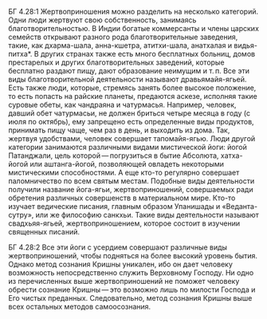 БГ 4.28:1	Жертвоприношения можно разделить на несколько категорий. Одни люди жертвуют свою собственность, занимаясь благотворительностью. В Индии богатые коммерсанты и члены царских семейств открывают разного рода благотворительные заведения, такие, как дхарма-шала, анна-кшетра, атитхи-шала, анатхалая и видья-питха*. В других странах также есть много бесплатных больниц, домов престарелых и других благотворительных заведений, которые бесплатно раздают пищу, дают образование неимущим и т. п. Все эти виды благотворительной деятельности называют дравьямайя-ягьей. Есть также люди, которые, стремясь занять более высокое положение, то есть попасть на райские планеты, предаются аскезе, исполняя такие суровые обеты, как чандраяна и чатурмасья. Например, человек, давший обет чатурмасьи, не должен бриться четыре месяца в году (с июля по октябрь), ему запрещено есть определенные виды продуктов, принимать пищу чаще, чем раз в день, и выходить из дома. Так, жертвуя удобствами, человек совершает тапомайя-ягью. Люди другой категории занимаются различными видами мистической йоги: йогой Патанджали, цель которой — погрузиться в бытие Абсолюта, хатха-йогой или аштанга-йогой, позволяющей овладеть некоторыми мистическими способностями. А еще кто-то регулярно совершает паломничество по всем святым местам. Подобные виды деятельности получили название йога-ягьи, жертвоприношений, совершаемых ради обретения различных совершенств в материальном мире. Кто-то изучает ведические писания, главным образом Упанишады и «Веданта-сутру», или же философию санкхьи. Такие виды деятельности называют свадхьяя-ягьей, жертвоприношением, которое состоит в изучении священных писаний.

БГ 4.28:2	Все эти йоги с усердием совершают различные виды жертвоприношений, чтобы подняться на более высокий уровень бытия. Однако метод сознания Кришны уникален, ибо он дает человеку возможность непосредственно служить Верховному Господу. Ни одно из перечисленных выше жертвоприношений не поможет человеку обрести сознание Кришны — это возможно лишь по милости Господа и Его чистых преданных. Следовательно, метод сознания Кришны выше всех остальных методов самоосознания.